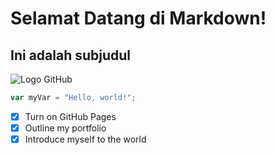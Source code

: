 # Selamat Datang di Markdown!
## Ini adalah subjudul

![Logo GitHub](https://github.githubassets.com/images/modules/logos_page/GitHub-Mark.png)

``` javascript
var myVar = "Hello, world!";
```
- [x] Turn on GitHub Pages
- [x] Outline my portfolio
- [x] Introduce myself to the world
